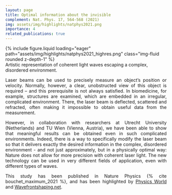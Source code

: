 ```yaml
---
layout: page
title: Optimal information about the invisible
complement: Nat. Phys. 17, 564-568 (2021)
img: assets/img/highlights/natphys2021.png
importance: 4
related_publications: true
---
```


<div class="row">
    <div class="col-sm mt-3 mt-md-0">
        {% include figure.liquid loading="eager" path="assets/img/highlights/natphys2021_highres.png" class="img-fluid rounded z-depth-1" %}
    </div>
</div>
<div class="caption">
    Artistic representation of coherent light waves escaping a complex, disordered environment. 
</div>

<p align="justify"> 
Laser beams can be used to precisely measure an object’s position or velocity. Normally, however, a clear, unobstructed view of this object is required – and this prerequisite is not always satisfied. In biomedicine, for example, structures are examined, which are embedded in an irregular, complicated environment. There, the laser beam is deflected, scattered and refracted, often making it impossible to obtain useful data from the measurement.
</p>

<p align="justify"> 
However, in collaboration with researchers at Utrecht University (Netherlands) and TU Wien (Vienna, Austria), we have been able to show that meaningful results can be obtained even in such complicated environments. Indeed, there is a way to specifically modify the laser beam so that it delivers exactly the desired information in the complex, disordered environment - and not just approximately, but in a physically optimal way: Nature does not allow for more precision with coherent laser light. The new technology can be used in very different fields of application, even with different types of waves.

</p>

<p align="justify"> 
This study has been published in Nature Physics {% cite bouchet_maximum_2021 %}, and has been highlighted by <a href="https://physicsworld.com/a/complex-light-waves-measure-hidden-objects/">Physics World</a>  and <a href="https://www.wavefrontshaping.net/post/id/72">Wavefrontshaping.net</a>.
</p>
